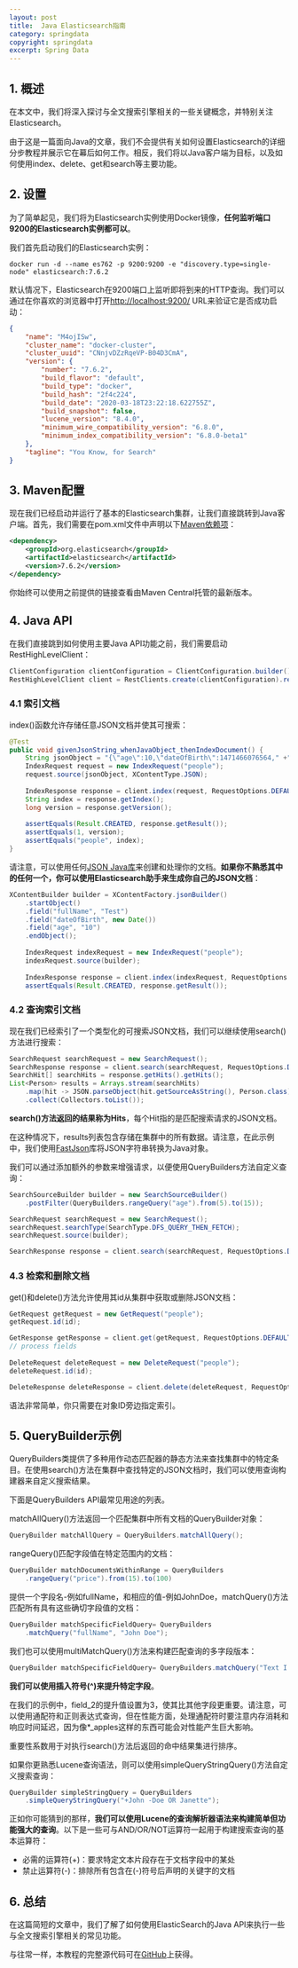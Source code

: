 ```yaml
---
layout: post
title:  Java Elasticsearch指南
category: springdata
copyright: springdata
excerpt: Spring Data
---
```


## 1. 概述

在本文中，我们将深入探讨与全文搜索引擎相关的一些关键概念，并特别关注Elasticsearch。

由于这是一篇面向Java的文章，我们不会提供有关如何设置Elasticsearch的详细分步教程并展示它在幕后如何工作。相反，我们将以Java客户端为目标，以及如何使用index、delete、get和search等主要功能。

## 2. 设置

为了简单起见，我们将为Elasticsearch实例使用Docker镜像，**任何监听端口9200的Elasticsearch实例都可以**。

我们首先启动我们的Elasticsearch实例：

```shell
docker run -d --name es762 -p 9200:9200 -e "discovery.type=single-node" elasticsearch:7.6.2
```

默认情况下，Elasticsearch在9200端口上监听即将到来的HTTP查询。我们可以通过在你喜欢的浏览器中打开[http://localhost:9200/](http://localhost:9200/) URL来验证它是否成功启动：

```json
{
    "name": "M4ojISw",
    "cluster_name": "docker-cluster",
    "cluster_uuid": "CNnjvDZzRqeVP-B04D3CmA",
    "version": {
        "number": "7.6.2",
        "build_flavor": "default",
        "build_type": "docker",
        "build_hash": "2f4c224",
        "build_date": "2020-03-18T23:22:18.622755Z",
        "build_snapshot": false,
        "lucene_version": "8.4.0",
        "minimum_wire_compatibility_version": "6.8.0",
        "minimum_index_compatibility_version": "6.8.0-beta1"
    },
    "tagline": "You Know, for Search"
}
```

## 3. Maven配置

现在我们已经启动并运行了基本的Elasticsearch集群，让我们直接跳转到Java客户端。首先，我们需要在pom.xml文件中声明以下[Maven依赖项](https://central.sonatype.com/artifact/org.elasticsearch/elasticsearch/8.6.2)：

```xml
<dependency>
    <groupId>org.elasticsearch</groupId>
    <artifactId>elasticsearch</artifactId>
    <version>7.6.2</version>
</dependency>
```

你始终可以使用之前提供的链接查看由Maven Central托管的最新版本。

## 4. Java API

在我们直接跳到如何使用主要Java API功能之前，我们需要启动RestHighLevelClient：

```java
ClientConfiguration clientConfiguration = ClientConfiguration.builder().connectedTo("localhost:9200").build();
RestHighLevelClient client = RestClients.create(clientConfiguration).rest();
```

### 4.1 索引文档

index()函数允许存储任意JSON文档并使其可搜索：

```java
@Test
public void givenJsonString_whenJavaObject_thenIndexDocument() {
    String jsonObject = "{\"age\":10,\"dateOfBirth\":1471466076564," +"\"fullName\":\"John Doe\"}";
    IndexRequest request = new IndexRequest("people");
    request.source(jsonObject, XContentType.JSON);
    
    IndexResponse response = client.index(request, RequestOptions.DEFAULT);
    String index = response.getIndex();
    long version = response.getVersion();
      
    assertEquals(Result.CREATED, response.getResult());
    assertEquals(1, version);
    assertEquals("people", index);
}
```

请注意，可以使用任何[JSON Java库](https://www.baeldung.com/java-json)来创建和处理你的文档。**如果你不熟悉其中的任何一个，你可以使用Elasticsearch助手来生成你自己的JSON文档**：

```java
XContentBuilder builder = XContentFactory.jsonBuilder()
    .startObject()
    .field("fullName", "Test")
    .field("dateOfBirth", new Date())
    .field("age", "10")
    .endObject();
    
    IndexRequest indexRequest = new IndexRequest("people");
    indexRequest.source(builder);
    
    IndexResponse response = client.index(indexRequest, RequestOptions.DEFAULT);
    assertEquals(Result.CREATED, response.getResult());
```

### 4.2 查询索引文档

现在我们已经索引了一个类型化的可搜索JSON文档，我们可以继续使用search()方法进行搜索：

```java
SearchRequest searchRequest = new SearchRequest();
SearchResponse response = client.search(searchRequest, RequestOptions.DEFAULT);
SearchHit[] searchHits = response.getHits().getHits();
List<Person> results = Arrays.stream(searchHits)
    .map(hit -> JSON.parseObject(hit.getSourceAsString(), Person.class))
    .collect(Collectors.toList());
```

**search()方法返回的结果称为Hits**，每个Hit指的是匹配搜索请求的JSON文档。

在这种情况下，results列表包含存储在集群中的所有数据。请注意，在此示例中，我们使用[FastJson](https://www.baeldung.com/fastjson)库将JSON字符串转换为Java对象。

我们可以通过添加额外的参数来增强请求，以便使用QueryBuilders方法自定义查询：

```java
SearchSourceBuilder builder = new SearchSourceBuilder()
    .postFilter(QueryBuilders.rangeQuery("age").from(5).to(15));

SearchRequest searchRequest = new SearchRequest();
searchRequest.searchType(SearchType.DFS_QUERY_THEN_FETCH);
searchRequest.source(builder);

SearchResponse response = client.search(searchRequest, RequestOptions.DEFAULT);
```

### 4.3 检索和删除文档

get()和delete()方法允许使用其id从集群中获取或删除JSON文档：

```java
GetRequest getRequest = new GetRequest("people");
getRequest.id(id);

GetResponse getResponse = client.get(getRequest, RequestOptions.DEFAULT);
// process fields
    
DeleteRequest deleteRequest = new DeleteRequest("people");
deleteRequest.id(id);

DeleteResponse deleteResponse = client.delete(deleteRequest, RequestOptions.DEFAULT);
```

语法非常简单，你只需要在对象ID旁边指定索引。

## 5. QueryBuilder示例

QueryBuilders类提供了多种用作动态匹配器的静态方法来查找集群中的特定条目。在使用search()方法在集群中查找特定的JSON文档时，我们可以使用查询构建器来自定义搜索结果。

下面是QueryBuilders API最常见用途的列表。

matchAllQuery()方法返回一个匹配集群中所有文档的QueryBuilder对象：

```java
QueryBuilder matchAllQuery = QueryBuilders.matchAllQuery();
```

rangeQuery()匹配字段值在特定范围内的文档：

```java
QueryBuilder matchDocumentsWithinRange = QueryBuilders
    .rangeQuery("price").from(15).to(100)
```

提供一个字段名-例如fullName，和相应的值-例如JohnDoe，matchQuery()方法匹配所有具有这些确切字段值的文档：

```java
QueryBuilder matchSpecificFieldQuery= QueryBuilders
    .matchQuery("fullName", "John Doe");
```

我们也可以使用multiMatchQuery()方法来构建匹配查询的多字段版本：

```java
QueryBuilder matchSpecificFieldQuery= QueryBuilders.matchQuery("Text I am looking for", "field_1", "field_2^3", "*_field_wildcard");
```

**我们可以使用插入符号(^)来提升特定字段**。

在我们的示例中，field_2的提升值设置为3，使其比其他字段更重要。请注意，可以使用通配符和正则表达式查询，但在性能方面，处理通配符时要注意内存消耗和响应时间延迟，因为像*_apples这样的东西可能会对性能产生巨大影响。

重要性系数用于对执行search()方法后返回的命中结果集进行排序。

如果你更熟悉Lucene查询语法，则可以使用simpleQueryStringQuery()方法自定义搜索查询：

```java
QueryBuilder simpleStringQuery = QueryBuilders
    .simpleQueryStringQuery("+John -Doe OR Janette");
```

正如你可能猜到的那样，**我们可以使用Lucene的查询解析器语法来构建简单但功能强大的查询**。以下是一些可与AND/OR/NOT运算符一起用于构建搜索查询的基本运算符：

-   必需的运算符(+)：要求特定文本片段存在于文档字段中的某处
-   禁止运算符(-)：排除所有包含在(-)符号后声明的关键字的文档

## 6. 总结

在这篇简短的文章中，我们了解了如何使用ElasticSearch的Java API来执行一些与全文搜索引擎相关的常见功能。

与往常一样，本教程的完整源代码可在[GitHub](https://github.com/tuyucheng7/taketoday-tutorial4j/tree/master/spring-data-modules)上获得。